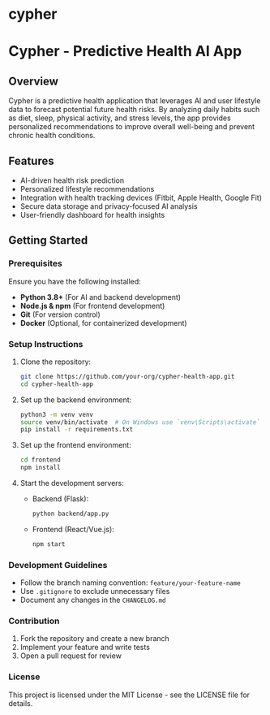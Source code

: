 # cypher

# Cypher - Predictive Health AI App

## Overview
Cypher is a predictive health application that leverages AI and user lifestyle data to forecast potential future health risks. By analyzing daily habits such as diet, sleep, physical activity, and stress levels, the app provides personalized recommendations to improve overall well-being and prevent chronic health conditions.

## Features
- AI-driven health risk prediction
- Personalized lifestyle recommendations
- Integration with health tracking devices (Fitbit, Apple Health, Google Fit)
- Secure data storage and privacy-focused AI analysis
- User-friendly dashboard for health insights

## Getting Started

### Prerequisites
Ensure you have the following installed:
- **Python 3.8+** (For AI and backend development)
- **Node.js & npm** (For frontend development)
- **Git** (For version control)
- **Docker** (Optional, for containerized development)

### Setup Instructions
1. Clone the repository:
   ```sh
   git clone https://github.com/your-org/cypher-health-app.git
   cd cypher-health-app
   ```

2. Set up the backend environment:
   ```sh
   python3 -m venv venv
   source venv/bin/activate  # On Windows use `venv\Scripts\activate`
   pip install -r requirements.txt
   ```

3. Set up the frontend environment:
   ```sh
   cd frontend
   npm install
   ```

4. Start the development servers:
   - Backend (Flask):
     ```sh
     python backend/app.py
     ```
   - Frontend (React/Vue.js):
     ```sh
     npm start
     ```

### Development Guidelines
- Follow the branch naming convention: `feature/your-feature-name`
- Use `.gitignore` to exclude unnecessary files
- Document any changes in the `CHANGELOG.md`

### Contribution
1. Fork the repository and create a new branch
2. Implement your feature and write tests
3. Open a pull request for review

### License
This project is licensed under the MIT License - see the LICENSE file for details.

